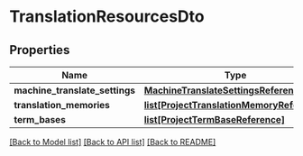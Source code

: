 # TranslationResourcesDto

## Properties
Name | Type | Description | Notes
------------ | ------------- | ------------- | -------------
**machine_translate_settings** | [**MachineTranslateSettingsReference**](MachineTranslateSettingsReference.md) |  | [optional] 
**translation_memories** | [**list[ProjectTranslationMemoryReference]**](ProjectTranslationMemoryReference.md) |  | [optional] 
**term_bases** | [**list[ProjectTermBaseReference]**](ProjectTermBaseReference.md) |  | [optional] 

[[Back to Model list]](../README.md#documentation-for-models) [[Back to API list]](../README.md#documentation-for-api-endpoints) [[Back to README]](../README.md)

